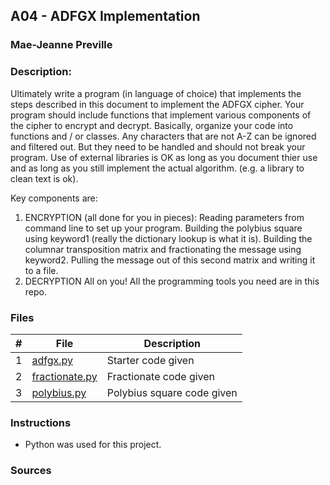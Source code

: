 ## A04 - ADFGX Implementation
### Mae-Jeanne Preville 
### Description:

Ultimately write a program (in language of choice) that implements the steps described in this document to implement the ADFGX cipher.
Your program should include functions that implement various components of the cipher to encrypt and decrypt. Basically, organize your code into functions and / or classes.
Any characters that are not A-Z can be ignored and filtered out. But they need to be handled and should not break your program.
Use of external libraries is OK as long as you document thier use and as long as you still implement the actual algorithm. (e.g. a library to clean text is ok).

Key components are:
1) ENCRYPTION (all done for you in pieces):
Reading parameters from command line to set up your program.
Building the polybius square using keyword1 (really the dictionary lookup is what it is).
Building the columnar transposition matrix and fractionating the message using keyword2.
Pulling the message out of this second matrix and writing it to a file.
2) DECRYPTION
All on you! All the programming tools you need are in this repo.

### Files

|   #   | File                       | Description                                                |
| :---: | -------------------------- | ---------------------------------------------------------- |
|   1   | [adfgx.py](./adfgx.py)   | Starter code given   |
|   2   | [fractionate.py](./fractionate.py)   | Fractionate code given  |
|   3   | [polybius.py](./polybius.py)   | Polybius square code given   |



### Instructions

- Python was used for this project.

### Sources

